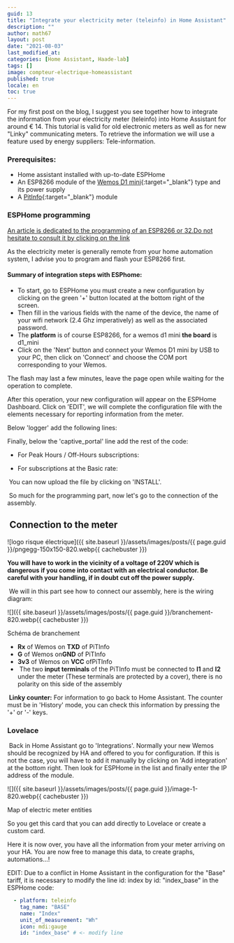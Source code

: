 ```yaml
---
guid: 13
title: "Integrate your electricity meter (teleinfo) in Home Assistant"
description: ""
author: math67
layout: post
date: "2021-08-03"
last_modified_at:
categories: [Home Assistant, Haade-lab]
tags: []
image: compteur-electrique-homeassistant
published: true
locale: en
toc: true
---
```

For my first post on the blog, I suggest you see together how to integrate the information from your electricity meter (teleinfo) into Home Assistant for around € 14. This tutorial is valid for old electronic meters as well as for new "Linky" communicating meters. To retrieve the information we will use a feature used by energy suppliers: Tele-information.

### Prerequisites:

- Home assistant installed with up-to-date ESPHome
- An ESP8266 module of the [Wemos D1 mini](https://fr.aliexpress.com/item/32651747570.html?spm=a2g0o.productlist.0.0.77694726yRAR17&algo_pvid=cd2ec6ef-58ee-4733-89fd-25627174ac51&algo_exp_id=cd2ec6ef-58ee-4733-89fd-25627174ac51-0){:target="_blank"} type and its power supply
- A [PitInfo](https://www.tindie.com/products/Hallard/pitinfo/){:target="_blank"} module

### ESPHome programming

[An article is dedicated to the programming of an ESP8266 or 32.Do not hesitate to consult it by clicking on the link](https://www.haade.fr/blog/domotique-smarthome-jeedom-homeassistant/protocoles/esphome-et-homeassistant/)

As the electricity meter is generally remote from your home automation system, I advise you to program and flash your ESP8266 first.

#### Summary of integration steps with ESPhome:

- To start, go to ESPHome you must create a new configuration by clicking on the green '+' button located at the bottom right of the screen.
- Then fill in the various fields with the name of the device, the name of your wifi network (2.4 Ghz imperatively) as well as the associated password.
- The **platform** is of course ESP8266, for a wemos d1 mini **the board** is d1\_mini
- Click on the 'Next' button and connect your Wemos D1 mini by USB to your PC, then click on 'Connect' and choose the COM port corresponding to your Wemos.

The flash may last a few minutes, leave the page open while waiting for the operation to complete.

After this operation, your new configuration will appear on the ESPHome Dashboard. Click on 'EDIT', we will complete the configuration file with the elements necessary for reporting information from the meter.

Below 'logger' add the following lines:

Finally, below the 'captive\_portal' line add the rest of the code:

- For Peak Hours / Off-Hours subscriptions:

- For subscriptions at the Basic rate:

 You can now upload the file by clicking on 'INSTALL'.

 So much for the programming part, now let's go to the connection of the assembly.

##  **Connection to the meter**

![logo risque électrique]({{ site.baseurl }}/assets/images/posts/{{ page.guid }}/pngegg-150x150-820.webp{{ cachebuster }})

**You will have to work in the vicinity of a voltage of 220V which is dangerous if you come into contact with an electrical conductor. Be careful with your handling, if in doubt cut off the power supply.**

 We will in this part see how to connect our assembly, here is the wiring diagram:

![]({{ site.baseurl }}/assets/images/posts/{{ page.guid }}/branchement-820.webp{{ cachebuster }})

Schéma de branchement

- **Rx** of Wemos on **TXD** of PiTInfo
- **G** of Wemos on**GND** of PiTInfo
- **3v3** of Wemos on **VCC** ofPiTInfo
-  The two **input terminals** of the PiTInfo must be connected to **I1** and **I2** under the meter (These terminals are protected by a cover), there is no polarity on this side of the assembly

 **Linky counter:** For information to go back to Home Assistant. The counter must be in 'History' mode, you can check this information by pressing the '+' or '-' keys.

### Lovelace

 Back in Home Assistant go to 'Integrations'. Normally your new Wemos should be recognized by HA and offered to you for configuration. If this is not the case, you will have to add it manually by clicking on 'Add integration' at the bottom right. Then look for ESPHome in the list and finally enter the IP address of the module.

![]({{ site.baseurl }}/assets/images/posts/{{ page.guid }}/image-1-820.webp{{ cachebuster }})

Map of electric meter entities

So you get this card that you can add directly to Lovelace or create a custom card.

Here it is now over, you have all the information from your meter arriving on your HA. You are now free to manage this data, to create graphs, automations...!

EDIT: Due to a conflict in Home Assistant in the configuration for the "Base" tariff, it is necessary to modify the line id: index by id: "index\_base" in the ESPHome code:

```yaml
  - platform: teleinfo
    tag_name: "BASE"
    name: "Index"
    unit_of_measurement: "Wh"
    icon: mdi:gauge
    id: "index_base" # <- modify line
```

